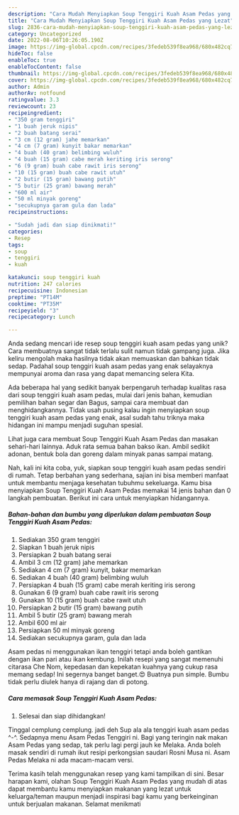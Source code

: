 ```yaml
---
description: "Cara Mudah Menyiapkan Soup Tenggiri Kuah Asam Pedas yang Lezat"
title: "Cara Mudah Menyiapkan Soup Tenggiri Kuah Asam Pedas yang Lezat"
slug: 2836-cara-mudah-menyiapkan-soup-tenggiri-kuah-asam-pedas-yang-lezat
category: Uncategorized
date: 2022-08-06T10:26:05.190Z
image: https://img-global.cpcdn.com/recipes/3fedeb539f8ea968/680x482cq70/soup-tenggiri-kuah-asam-pedas-foto-resep-utama.jpg
hideToc: false
enableToc: true
enableTocContent: false
thumbnail: https://img-global.cpcdn.com/recipes/3fedeb539f8ea968/680x482cq70/soup-tenggiri-kuah-asam-pedas-foto-resep-utama.jpg
cover: https://img-global.cpcdn.com/recipes/3fedeb539f8ea968/680x482cq70/soup-tenggiri-kuah-asam-pedas-foto-resep-utama.jpg
author: Admin
authorAv: notfound
ratingvalue: 3.3
reviewcount: 23
recipeingredient:
- "350 gram tenggiri"
- "1 buah jeruk nipis"
- "2 buah batang serai"
- "3 cm (12 gram) jahe memarkan"
- "4 cm (7 gram) kunyit bakar memarkan"
- "4 buah (40 gram) belimbing wuluh"
- "4 buah (15 gram) cabe merah keriting iris serong"
- "6 (9 gram) buah cabe rawit iris serong"
- "10 (15 gram) buah cabe rawit utuh"
- "2 butir (15 gram) bawang putih"
- "5 butir (25 gram) bawang merah"
- "600 ml air"
- "50 ml minyak goreng"
- "secukupnya garam gula dan lada"
recipeinstructions:

- "Sudah jadi dan siap dinikmati!"
categories:
- Resep
tags:
- soup
- tenggiri
- kuah

katakunci: soup tenggiri kuah 
nutrition: 247 calories
recipecuisine: Indonesian
preptime: "PT14M"
cooktime: "PT35M"
recipeyield: "3"
recipecategory: Lunch

---
```





Anda sedang mencari ide resep soup tenggiri kuah asam pedas yang unik? Cara membuatnya sangat tidak terlalu sulit namun tidak gampang juga. Jika keliru mengolah maka hasilnya tidak akan memuaskan dan bahkan tidak sedap. Padahal soup tenggiri kuah asam pedas yang enak selayaknya mempunyai aroma dan rasa yang dapat memancing selera Kita.





Ada beberapa hal yang sedikit banyak berpengaruh terhadap kualitas rasa dari soup tenggiri kuah asam pedas, mulai dari jenis bahan, kemudian pemilihan bahan segar dan Bagus, sampai cara membuat dan menghidangkannya. Tidak usah pusing kalau ingin menyiapkan soup tenggiri kuah asam pedas yang enak,      asal sudah tahu triknya maka hidangan ini mampu menjadi suguhan spesial.














Lihat juga cara membuat Soup Tenggiri Kuah Asam Pedas dan masakan sehari-hari lainnya. Aduk rata semua bahan bakso ikan. Ambil sedikit adonan, bentuk bola dan goreng dalam minyak panas sampai matang.






Nah, kali ini kita coba, yuk, siapkan soup tenggiri kuah asam pedas sendiri di rumah. Tetap berbahan yang sederhana, sajian ini bisa memberi manfaat untuk membantu menjaga kesehatan tubuhmu sekeluarga. Kamu bisa menyiapkan Soup Tenggiri Kuah Asam Pedas memakai 14 jenis bahan dan 0 langkah pembuatan. Berikut ini cara untuk menyiapkan hidangannya.

<!--inarticleads1-->

##### Bahan-bahan dan bumbu yang diperlukan dalam pembuatan Soup Tenggiri Kuah Asam Pedas:

1. Sediakan 350 gram tenggiri
1. Siapkan 1 buah jeruk nipis
1. Persiapkan 2 buah batang serai
1. Ambil 3 cm (12 gram) jahe memarkan
1. Sediakan 4 cm (7 gram) kunyit, bakar memarkan
1. Sediakan 4 buah (40 gram) belimbing wuluh
1. Persiapkan 4 buah (15 gram) cabe merah keriting iris serong
1. Gunakan 6 (9 gram) buah cabe rawit iris serong
1. Gunakan 10 (15 gram) buah cabe rawit utuh
1. Persiapkan 2 butir (15 gram) bawang putih
1. Ambil 5 butir (25 gram) bawang merah
1. Ambil 600 ml air
1. Persiapkan 50 ml minyak goreng
1. Sediakan secukupnya garam, gula dan lada


Asam pedas ni menggunakan ikan tenggiri tetapi anda boleh gantikan dengan ikan pari atau ikan kembung. Inilah resepi yang sangat memenuhi citarasa Che Nom, kepedasan dan kepekatan kuahnya yang cukup rasa memang sedap! Ini segernya banget banget.😍 Buatnya pun simple. Bumbu tidak perlu diulek hanya di rajang dan di potong. 

<!--inarticleads2-->

##### Cara memasak Soup Tenggiri Kuah Asam Pedas:


1. Selesai dan siap dihidangkan!

Tinggal cemplung cemplung. jadi deh Sup ala ala tenggiri kuah asam pedas ^-^. Sedapnya menu Asam Pedas Tenggiri ni. Bagi yang teringin nak makan Asam Pedas yang sedap, tak perlu lagi pergi jauh ke Melaka. Anda boleh masak sendiri di rumah ikut resipi perkongsian saudari Rosni Musa ni. Asam Pedas Melaka ni ada macam-macam versi. 

Terima kasih telah menggunakan resep yang kami tampilkan di sini. Besar harapan kami, olahan Soup Tenggiri Kuah Asam Pedas yang mudah di atas dapat membantu kamu menyiapkan makanan yang lezat untuk keluarga/teman maupun menjadi inspirasi bagi kamu yang berkeinginan untuk berjualan makanan. Selamat menikmati
